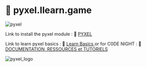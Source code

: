 # 👾 pyxel.Ilearn.game

![pyxel](https://user-images.githubusercontent.com/105004912/233480952-45ce2f07-b383-4d76-955e-3a2a0be8134f.jpg)

<p> Link to install the pyxel module : 🔗 <a href="https://pypi.org/project/pyxel/"> PYXEL </a> </p>
<p> Link to learn pyxel basics : 🔗 <a href="https://github.com/kitao/pyxel"> Learn Basics </a> or for C0DE NIGHT : 🔗 <a href="https://nuitducode.github.io/DOCUMENTATION/"> DOCUMENTATION, RESSOURCES et TUTORIELS </a> </p>


![pyxel_logo](https://user-images.githubusercontent.com/105004912/233480994-fdb4ecab-0d1f-4265-b742-f3900660e3eb.png)
